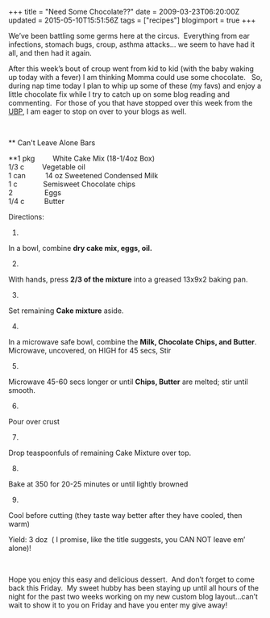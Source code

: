 +++
title = "Need Some Chocolate??"
date = 2009-03-23T06:20:00Z
updated = 2015-05-10T15:51:56Z
tags = ["recipes"]
blogimport = true 
+++

We’ve been battling some germs here at the circus.&#160; Everything from ear infections, stomach bugs, croup, asthma attacks… we seem to have had it all, and then had it again.&#160; 

After this week’s bout of croup went from kid to kid (with the baby waking up today with a fever) I am thinking Momma could use some chocolate.&#160;&#160; So, during nap time today I plan to whip up some of these (my favs) and enjoy a little chocolate fix while I try to catch up on some blog reading and commenting.&#160; For those of you that have stopped over this week from the [UBP](http://lifeatthecircus.com/2009/03/19/its-party-time/), I am eager to stop on over to your blogs as well.&#160;&#160; 

&#160;

**
Can't Leave Alone Bars          

**1 pkg&#160;&#160;&#160;&#160;&#160;&#160;&#160;&#160; White Cake Mix (18-1/4oz Box)      
1/3 c&#160;&#160;&#160;&#160;&#160;&#160;&#160;&#160; Vegetable oil      
1 can&#160;&#160;&#160;&#160;&#160;&#160;&#160;&#160;&#160; 14 oz Sweetened Condensed Milk      
1 c&#160;&#160;&#160;&#160;&#160;&#160;&#160;&#160;&#160;&#160;&#160;&#160; Semisweet Chocolate chips      
2&#160;&#160;&#160;&#160;&#160;&#160;&#160;&#160;&#160;&#160;&#160;&#160;&#160;&#160;&#160; Eggs      
1/4 c&#160;&#160;&#160;&#160;&#160;&#160;&#160;&#160;&#160; Butter      

Directions:

1.       
In a bowl, combine **dry cake mix, eggs, oil.**

2.       
With hands, press **2/3 of the mixture** into a greased 13x9x2 baking pan. 

3.       
Set remaining **Cake mixture** aside. 

4.       
In a microwave safe bowl, combine the **Milk, Chocolate Chips, and Butter**.&#160; Microwave, uncovered, on HIGH for 45 secs, Stir 

5.       
Microwave 45-60 secs longer or until **Chips, Butter** are melted; stir until smooth.&#160; 

6.       
Pour over crust 

7.       
Drop teaspoonfuls of remaining Cake Mixture over top. 

8.       
Bake at 350 for 20-25 minutes or until lightly browned 

9.       
Cool before cutting (they taste way better after they have cooled, then warm)


Yield: 3 doz&#160; ( I promise, like the title suggests, you CAN NOT leave em’ alone)!

&#160;

Hope you enjoy this easy and delicious dessert.&#160; And don’t forget to come back this Friday.&#160; My sweet hubby has been staying up until all hours of the night for the past two weeks working on my new custom blog layout…can’t wait to show it to you on Friday and have you enter my give away! 
